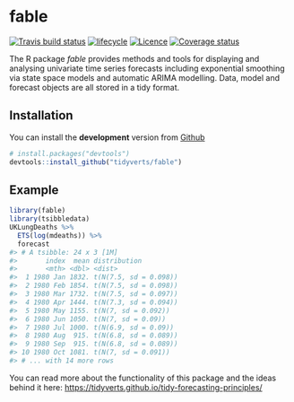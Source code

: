 
<!-- README.md is generated from README.Rmd. Please edit that file -->

# fable

[![Travis build
status](https://travis-ci.org/tidyverts/fable.svg?branch=master)](https://travis-ci.org/tidyverts/fable)
[![lifecycle](https://img.shields.io/badge/lifecycle-experimental-orange.svg)](https://www.tidyverse.org/lifecycle/#experimental)
[![Licence](https://img.shields.io/badge/licence-GPL--3-blue.svg)](https://www.gnu.org/licenses/gpl-3.0.en.html)
[![Coverage
status](https://codecov.io/gh/tidyverts/fable/branch/master/graph/badge.svg)](https://codecov.io/github/tidyverts/fable?branch=master)

The R package *fable* provides methods and tools for displaying and
analysing univariate time series forecasts including exponential
smoothing via state space models and automatic ARIMA modelling. Data,
model and forecast objects are all stored in a tidy format.

## Installation

You can install the **development** version from
[Github](https://github.com/tidyverts/fable)

``` r
# install.packages("devtools")
devtools::install_github("tidyverts/fable")
```

## Example

``` r
library(fable)
library(tsibbledata)
UKLungDeaths %>%
  ETS(log(mdeaths)) %>%
  forecast
#> # A tsibble: 24 x 3 [1M]
#>       index  mean distribution         
#>       <mth> <dbl> <dist>               
#>  1 1980 Jan 1832. t(N(7.5, sd = 0.098))
#>  2 1980 Feb 1854. t(N(7.5, sd = 0.098))
#>  3 1980 Mar 1732. t(N(7.5, sd = 0.097))
#>  4 1980 Apr 1444. t(N(7.3, sd = 0.094))
#>  5 1980 May 1155. t(N(7, sd = 0.092))  
#>  6 1980 Jun 1050. t(N(7, sd = 0.09))   
#>  7 1980 Jul 1000. t(N(6.9, sd = 0.09)) 
#>  8 1980 Aug  915. t(N(6.8, sd = 0.089))
#>  9 1980 Sep  915. t(N(6.8, sd = 0.089))
#> 10 1980 Oct 1081. t(N(7, sd = 0.091))  
#> # ... with 14 more rows
```

You can read more about the functionality of this package and the ideas
behind it here:
<https://tidyverts.github.io/tidy-forecasting-principles/>
